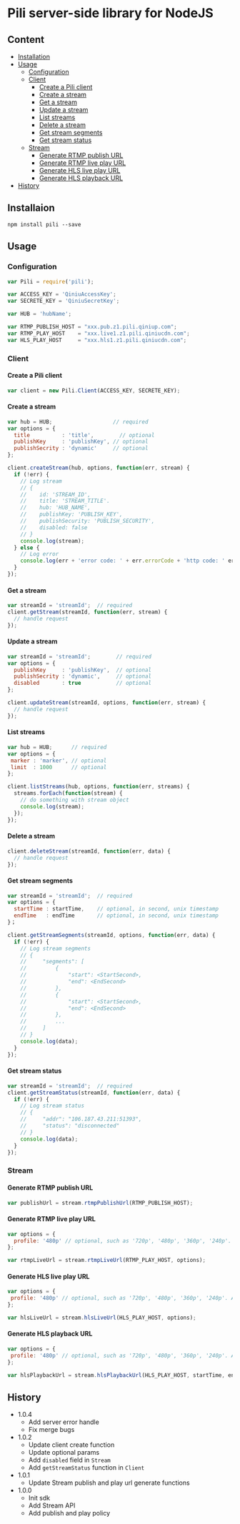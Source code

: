 # Pili server-side library for NodeJS

## Content

- [Installation](#Installation)
- [Usage](#Usage)
	- [Configuration](#Configuration)
	- [Client](#Client)
		- [Create a Pili client](#Create-a-Pili-client)
		- [Create a stream](#Create-a-stream)
		- [Get a stream](#Get-a-stream)
		- [Update a stream](#Update-a-stream)
		- [List streams](#List-streams)
		- [Delete a stream](#Delete-a-stream)
		- [Get stream segments](#Get-stream-segments)
		- [Get stream status](#Get-stream-status)
	- [Stream](#Stream)
		- [Generate RTMP publish URL](#Generate-RTMP-publish-URL)
		- [Generate RTMP live play URL](#Generate-RTMP-live-play-URL)
		- [Generate HLS live play URL](#Generate-HLS-live-play-URL)
		- [Generate HLS playback URL](#Generate-HLS-playback-URL)
- [History](#History)

## Installaion

```
npm install pili --save
```

## Usage

### Configuration

```javascript
var Pili = require('pili');

var ACCESS_KEY = 'QiniuAccessKey';
var SECRETE_KEY = 'QiniuSecretKey';

var HUB = 'hubName';

var RTMP_PUBLISH_HOST = "xxx.pub.z1.pili.qiniup.com";
var RTMP_PLAY_HOST    = "xxx.live1.z1.pili.qiniucdn.com";
var HLS_PLAY_HOST     = "xxx.hls1.z1.pili.qiniucdn.com";
```

### Client

#### Create a Pili client

```javascript
var client = new Pili.Client(ACCESS_KEY, SECRETE_KEY);
```

#### Create a stream

```javascript
var hub = HUB;                   // required
var options = {
  title          : 'title',        // optional
  publishKey     : 'publishKey', // optional
  publishSecrity : 'dynamic'     // optional
};

client.createStream(hub, options, function(err, stream) {
  if (!err) {
    // Log stream
    // {
    //    id: 'STREAM_ID',
    //    title: 'STREAM_TITLE'.
    //    hub: 'HUB_NAME',
    //    publishKey: 'PUBLISH_KEY',
    //    publishSecurity: 'PUBLISH_SECURITY',
    //    disabled: false
    // }
    console.log(stream);
  } else {
    // Log error
    console.log(err + 'error code: ' + err.errorCode + 'http code: ' err.httpCode);
  }
});
```

#### Get a stream

```javascript
var streamId = 'streamId';  // required
client.getStream(streamId, function(err, stream) {
  // handle request
});
```

#### Update a stream

```javascript
var streamId = 'streamId';        // required
var options = {
  publishKey     : 'publishKey',  // optional
  publishSecrity : 'dynamic',     // optional
  disabled       : true           // optional
};

client.updateStream(streamId, options, function(err, stream) {
  // handle request
});
```

#### List streams

```javascript
var hub = HUB;      // required
var options = {
 marker : 'marker', // optional
 limit  : 1000      // optional
};

client.listStreams(hub, options, function(err, streams) {
  streams.forEach(function(stream) {
    // do something with stream object
    console.log(stream);
  });
});
```

#### Delete a stream

```javascript
client.deleteStream(streamId, function(err, data) {
  // handle request
});
```

#### Get stream segments

```javascript
var streamId = 'streamId';  // required
var options = {
  startTime : startTime,    // optional, in second, unix timestamp
  endTime   : endTime       // optional, in second, unix timestamp
}；

client.getStreamSegments(streamId, options, function(err, data) {
  if (!err) {
    // Log stream segments
    // {
    //     "segments": [
    //         {
    //             "start": <StartSecond>,
    //             "end": <EndSecond>
    //         },
    //         {
    //             "start": <StartSecond>,
    //             "end": <EndSecond>
    //         },
    //         ...
    //     ]
    // }
    console.log(data);
  }
});
```

#### Get stream status

```javascript
var streamId = 'streamId';  // required
client.getStreamStatus(streamId, function(err, data) {
  if (!err) {
    // Log stream status
    // {
    //     "addr": "106.187.43.211:51393",
    //     "status": "disconnected"
    // }
    console.log(data);
  }
});
```

### Stream

#### Generate RTMP publish URL

```javascript
var publishUrl = stream.rtmpPublishUrl(RTMP_PUBLISH_HOST);
```

#### Generate RTMP live play URL

```javascript
var options = {
  profile: '480p' // optional, such as '720p', '480p', '360p', '240p'. All profiles should be defined first.
};

var rtmpLiveUrl = stream.rtmpLiveUrl(RTMP_PLAY_HOST, options);
```

#### Generate HLS live play URL

```javascript
var options = {
 profile: '480p' // optional, such as '720p', '480p', '360p', '240p'. All profiles should be defined first.
};

var hlsLiveUrl = stream.hlsLiveUrl(HLS_PLAY_HOST, options);
```

#### Generate HLS playback URL

```javascript
var options = {
 profile: '480p' // optional, such as '720p', '480p', '360p', '240p'. All profiles should be defined first.
};

var hlsPlaybackUrl = stream.hlsPlaybackUrl(HLS_PLAY_HOST, startTime, endTime, profile);
```

## History

- 1.0.4
	- Add server error handle
	- Fix merge bugs
- 1.0.2
	- Update client create function
	- Update optional params
	- Add ```disabled``` field in ```Stream```
	- Add ```getStreamStatus``` function in ```Client```
- 1.0.1
	- Update Stream publish and play url generate functions
- 1.0.0
	- Init sdk
	- Add Stream API
	- Add publish and play policy